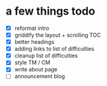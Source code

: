 # a few things todo

- [X] reformat intro
- [X] griddify the layout + scrolling TOC
- [X] better headings
- [X] adding links to list of difficulties
- [X] cleanup list of difficulties
- [X] style TM / CM
- [X] write about page
- [ ] announcement blog
